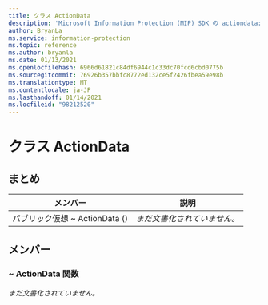 ```yaml
---
title: クラス ActionData
description: 'Microsoft Information Protection (MIP) SDK の actiondata:: undefined クラスを文書にします。'
author: BryanLa
ms.service: information-protection
ms.topic: reference
ms.author: bryanla
ms.date: 01/13/2021
ms.openlocfilehash: 6966d61821c84df6944c1c33dc70fcd6cbd0775b
ms.sourcegitcommit: 76926b357bbfc8772ed132ce5f2426fbea59e98b
ms.translationtype: MT
ms.contentlocale: ja-JP
ms.lasthandoff: 01/14/2021
ms.locfileid: "98212520"
---
```

# <a name="class-actiondata"></a>クラス ActionData 
  
## <a name="summary"></a>まとめ
 メンバー                        | 説明                                
--------------------------------|---------------------------------------------
パブリック仮想 ~ ActionData ()  | _まだ文書化されていません。_
  
## <a name="members"></a>メンバー
  
### <a name="actiondata-function"></a>~ ActionData 関数
_まだ文書化されていません。_
